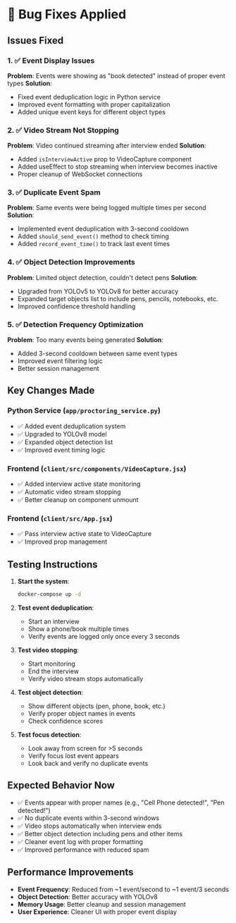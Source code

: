 # 🐛 Bug Fixes Applied

## Issues Fixed

### 1. ✅ Event Display Issues
**Problem**: Events were showing as "book detected" instead of proper event types
**Solution**: 
- Fixed event deduplication logic in Python service
- Improved event formatting with proper capitalization
- Added unique event keys for different object types

### 2. ✅ Video Stream Not Stopping
**Problem**: Video continued streaming after interview ended
**Solution**:
- Added `isInterviewActive` prop to VideoCapture component
- Added useEffect to stop streaming when interview becomes inactive
- Proper cleanup of WebSocket connections

### 3. ✅ Duplicate Event Spam
**Problem**: Same events were being logged multiple times per second
**Solution**:
- Implemented event deduplication with 3-second cooldown
- Added `should_send_event()` method to check timing
- Added `record_event_time()` to track last event times

### 4. ✅ Object Detection Improvements
**Problem**: Limited object detection, couldn't detect pens
**Solution**:
- Upgraded from YOLOv5 to YOLOv8 for better accuracy
- Expanded target objects list to include pens, pencils, notebooks, etc.
- Improved confidence threshold handling

### 5. ✅ Detection Frequency Optimization
**Problem**: Too many events being generated
**Solution**:
- Added 3-second cooldown between same event types
- Improved event filtering logic
- Better session management

## Key Changes Made

### Python Service (`app/proctoring_service.py`)
- ✅ Added event deduplication system
- ✅ Upgraded to YOLOv8 model
- ✅ Expanded object detection list
- ✅ Improved event timing logic

### Frontend (`client/src/components/VideoCapture.jsx`)
- ✅ Added interview active state monitoring
- ✅ Automatic video stream stopping
- ✅ Better cleanup on component unmount

### Frontend (`client/src/App.jsx`)
- ✅ Pass interview active state to VideoCapture
- ✅ Improved prop management

## Testing Instructions

1. **Start the system**:
   ```bash
   docker-compose up -d
   ```

2. **Test event deduplication**:
   - Start an interview
   - Show a phone/book multiple times
   - Verify events are logged only once every 3 seconds

3. **Test video stopping**:
   - Start monitoring
   - End the interview
   - Verify video stream stops automatically

4. **Test object detection**:
   - Show different objects (pen, phone, book, etc.)
   - Verify proper object names in events
   - Check confidence scores

5. **Test focus detection**:
   - Look away from screen for >5 seconds
   - Verify focus lost event appears
   - Look back and verify no duplicate events

## Expected Behavior Now

- ✅ Events appear with proper names (e.g., "Cell Phone detected!", "Pen detected!")
- ✅ No duplicate events within 3-second windows
- ✅ Video stops automatically when interview ends
- ✅ Better object detection including pens and other items
- ✅ Cleaner event log with proper formatting
- ✅ Improved performance with reduced spam

## Performance Improvements

- **Event Frequency**: Reduced from ~1 event/second to ~1 event/3 seconds
- **Object Detection**: Better accuracy with YOLOv8
- **Memory Usage**: Better cleanup and session management
- **User Experience**: Cleaner UI with proper event display
